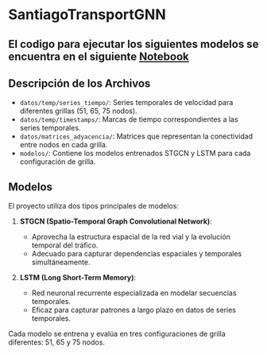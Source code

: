 # SantiagoTransportGNN

## El codigo para ejecutar los siguientes modelos se encuentra en el siguiente [Notebook](https://colab.research.google.com/drive/15HhZmq9SWC1A4k82YQbpPcbXgMpWTcw2?usp=sharing)

## Descripción de los Archivos

- `datos/temp/series_tiempo/`: Series temporales de velocidad para diferentes grillas (51, 65, 75 nodos).
- `datos/temp/timestamps/`: Marcas de tiempo correspondientes a las series temporales.
- `datos/matrices_adyacencia/`: Matrices que representan la conectividad entre nodos en cada grilla.
- `modelos/`: Contiene los modelos entrenados STGCN y LSTM para cada configuración de grilla.

## Modelos

El proyecto utiliza dos tipos principales de modelos:

1. **STGCN (Spatio-Temporal Graph Convolutional Network)**: 
   - Aprovecha la estructura espacial de la red vial y la evolución temporal del tráfico.
   - Adecuado para capturar dependencias espaciales y temporales simultáneamente.

2. **LSTM (Long Short-Term Memory)**:
   - Red neuronal recurrente especializada en modelar secuencias temporales.
   - Eficaz para capturar patrones a largo plazo en datos de series temporales.

Cada modelo se entrena y evalúa en tres configuraciones de grilla diferentes: 51, 65 y 75 nodos.
